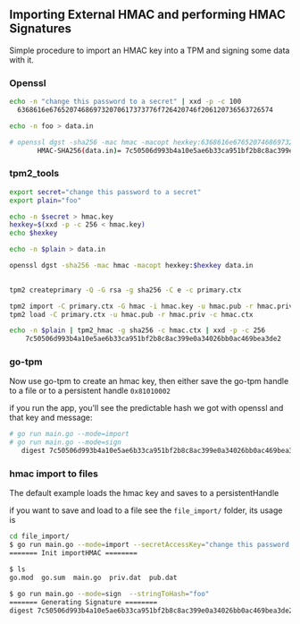 ## Importing External HMAC and performing HMAC Signatures

Simple procedure to import an HMAC key into a TPM and signing some data with it.




### Openssl

```bash
echo -n "change this password to a secret" | xxd -p -c 100
  6368616e676520746869732070617373776f726420746f206120736563726574

echo -n foo > data.in

# openssl dgst -sha256 -mac hmac -macopt hexkey:6368616e676520746869732070617373776f726420746f206120736563726574 data.in
       HMAC-SHA256(data.in)= 7c50506d993b4a10e5ae6b33ca951bf2b8c8ac399e0a34026bb0ac469bea3de2
```

### tpm2_tools

```bash
export secret="change this password to a secret"
export plain="foo"

echo -n $secret > hmac.key
hexkey=$(xxd -p -c 256 < hmac.key)
echo $hexkey

echo -n $plain > data.in

openssl dgst -sha256 -mac hmac -macopt hexkey:$hexkey data.in
 

tpm2 createprimary -Q -G rsa -g sha256 -C e -c primary.ctx

tpm2 import -C primary.ctx -G hmac -i hmac.key -u hmac.pub -r hmac.priv
tpm2 load -C primary.ctx -u hmac.pub -r hmac.priv -c hmac.ctx

echo -n $plain | tpm2_hmac -g sha256 -c hmac.ctx | xxd -p -c 256
    7c50506d993b4a10e5ae6b33ca951bf2b8c8ac399e0a34026bb0ac469bea3de2
```

### go-tpm

Now use go-tpm to create an hmac key, then either save the go-tpm handle to a file or to a persistent handle `0x81010002`

if you run the app, you'll see the predictable hash we got with openssl and that key and message:

```bash
# go run main.go --mode=import
# go run main.go --mode=sign
   digest 7c50506d993b4a10e5ae6b33ca951bf2b8c8ac399e0a34026bb0ac469bea3de2

```

### hmac import to files

The default example loads the hmac key and saves to a persistentHandle

if you want to save and load to a file see the `file_import/` folder, its usage is

```bash
cd file_import/
$ go run main.go --mode=import --secretAccessKey="change this password to a secret"
======= Init importHMAC ========

$ ls
go.mod	go.sum	main.go  priv.dat  pub.dat

$ go run main.go --mode=sign  --stringToHash="foo"
======= Generating Signature ========
digest 7c50506d993b4a10e5ae6b33ca951bf2b8c8ac399e0a34026bb0ac469bea3de2
```

